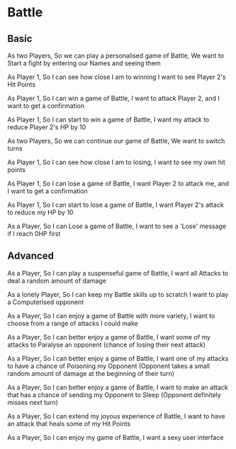  # Battle 

Basic <br>
-----
As two Players, So we can play a personalised game of Battle, We want to Start a fight by entering our Names and seeing them

As Player 1, So I can see how close I am to winning I want to see Player 2's Hit Points

As Player 1, So I can win a game of Battle, I want to attack Player 2, and I want to get a confirmation

As Player 1, So I can start to win a game of Battle, I want my attack to reduce Player 2's HP by 10

As two Players, So we can continue our game of Battle, We want to switch turns

As Player 1, So I can see how close I am to losing, I want to see my own hit points

As Player 1, So I can lose a game of Battle, I want Player 2 to attack me, and I want to get a confirmation

As Player 1, So I can start to lose a game of Battle, I want Player 2's attack to reduce my HP by 10

As a Player, So I can Lose a game of Battle, I want to see a 'Lose' message if I reach 0HP first

Advanced <br>
--------
As a Player, So I can play a suspenseful game of Battle, I want all Attacks to deal a random amount of damage

As a lonely Player, So I can keep my Battle skills up to scratch I want to play a Computerised opponent

As a Player, So I can enjoy a game of Battle with more variety, I want to choose from a range of attacks I could make

As a Player, So I can better enjoy a game of Battle, I want some of my attacks to Paralyse an opponent (chance of losing their next attack)

As a Player, So I can better enjoy a game of Battle, I want one of my attacks to have a chance of Poisoning my Opponent (Opponent takes a small random amount of damage at the beginning of their turn)

As a Player, So I can better enjoy a game of Battle, I want to make an attack that has a chance of sending my Opponent to Sleep (Opponent definitely misses next turn)

As a Player, So I can extend my joyous experience of Battle, I want to have an attack that heals some of my Hit Points

As a Player, So I can enjoy my game of Battle, I want a sexy user interface
